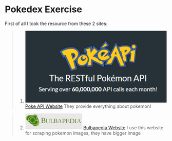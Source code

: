 # Pokedex Exercise

First of all I took the resource from these 2 sites:
> 1. ![pokeapi](/pokeapi.png)
[Poke API Website](https://pokeapi.co/)
They provide everything about pokemon!  

> 2. ![bulba](/bulba.png)
[Bulbapedia Website](https://bulbapedia.bulbagarden.net/wiki/List_of_Pok%C3%A9mon_by_name)
I use this website for scraping pokemon images, they have bigger image